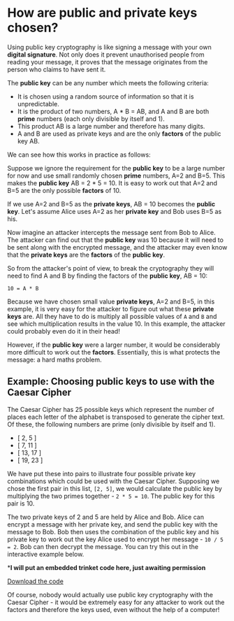 # How are public and private keys chosen?

Using public key cryptography is like signing a message with your own __digital signature__. Not only does it prevent unauthorised people from reading your message, it proves that the message originates from the person who claims to have sent it.

The **public key** can be any number which meets the following criteria:

- It is chosen using a random source of information so that it is unpredictable.
- It is the product of two numbers, A * B = AB, and A and B are both **prime** numbers (each only divisible by itself and 1).
- This product AB is a large number and therefore has many digits.
- A and B are used as private keys and are the only **factors** of the public key AB.

We can see how this works in practice as follows:

Suppose we ignore the requirement for the **public key** to be a large number for now and use small randomly chosen **prime** numbers, A=2 and B=5. This makes the **public key** AB = 2 * 5 = 10. It is easy to work out that A=2 and B=5 are the only possible **factors** of 10.

If we use A=2 and B=5 as the **private keys**, AB = 10 becomes the **public key**. Let's assume Alice uses A=2 as her **private key** and Bob uses B=5 as his.

Now imagine an attacker intercepts the message sent from Bob to Alice. The attacker can find out that the **public key** was 10 because it will need to be sent along with the encrypted message, and the attacker may even know that the **private keys** are the **factors** of the **public key**.

So from the attacker's point of view, to break the cryptography they will need to find A and B by finding the factors of the **public key**, AB = 10:

```
10 = A * B
```

Because we have chosen small value **private keys**, A=2 and B=5, in this example, it is very easy for the attacker to figure out what these **private keys** are. All they have to do is multiply all possible values of `A` and `B` and see which multiplication results in the value 10. In this example, the attacker could probably even do it in their head!

However, if the **public key** were a larger number, it would be considerably more difficult to work out the **factors**. Essentially, this is what protects the message: a hard maths problem.

## Example: Choosing public keys to use with the Caesar Cipher
The Caesar Cipher has 25 possible keys which represent the number of places each letter of the alphabet is transposed to generate the cipher text. Of these,
the following numbers are prime (only divisible by itself and 1).

- [ 2, 5 ]
- [ 7, 11 ]
- [ 13, 17 ]
- [ 19, 23 ]

We have put these into pairs to illustrate four possible private key combinations which could be used with the Caesar Cipher. Supposing we chose the first pair in this list, `[2, 5]`, we would calculate the public key by multiplying the two primes together - `2 * 5 = 10`. The public key for this pair is 10.

The two private keys of 2 and 5 are held by Alice and Bob. Alice can encrypt a message with her private key, and send the public key with the message to Bob. Bob then uses the combination of the public key and his private key to work out the key Alice used to encrypt her message - `10 / 5 = 2`. Bob can then decrypt the message. You can try this out in the interactive example below.

***I will put an embedded trinket code here, just awaiting permission**

[Download the code](resources/pkc_caesar.py)

Of course, nobody would actually use public key cryptography with the Caesar Cipher - it would be extremely easy for any attacker to work out the factors and therefore the keys used, even without the help of a computer!
